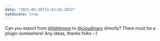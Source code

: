 ```yaml
---
date: "2021-03-26T11:43:42.302Z"
syndicate: true
---
```


Can you export from [@lightroom](https://twitter.com/lightroom) to [@cloudinary](https://twitter.com/cloudinary) directly? There must be a plugin somewhere! Any ideas, thanks folks :-)